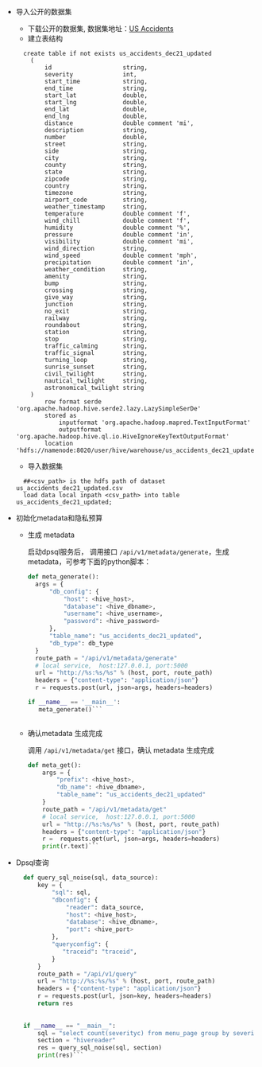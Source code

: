 - 导入公开的数据集
  - 下载公开的数据集, 数据集地址：[US Accidents](https://www.kaggle.com/datasets/sobhanmoosavi/us-accidents?resource=download)
  - 建立表结构
  ```mysql
    create table if not exists us_accidents_dec21_updated
      (
          id                    string,
          severity              int,
          start_time            string,
          end_time              string,
          start_lat             double,
          start_lng             double,
          end_lat               double,
          end_lng               double,
          distance              double comment 'mi',
          description           string,
          number                double,
          street                string,
          side                  string,
          city                  string,
          county                string,
          state                 string,
          zipcode               string,
          country               string,
          timezone              string,
          airport_code          string,
          weather_timestamp     string,
          temperature           double comment 'f',
          wind_chill            double comment 'f',
          humidity              double comment '%',
          pressure              double comment 'in',
          visibility            double comment 'mi',
          wind_direction        string,
          wind_speed            double comment 'mph',
          precipitation         double comment 'in',
          weather_condition     string,
          amenity               string,
          bump                  string,
          crossing              string,
          give_way              string,
          junction              string,
          no_exit               string,
          railway               string,
          roundabout            string,
          station               string,
          stop                  string,
          traffic_calming       string,
          traffic_signal        string,
          turning_loop          string,
          sunrise_sunset        string,
          civil_twilight        string,
          nautical_twilight     string,
          astronomical_twilight string
      )
          row format serde 'org.apache.hadoop.hive.serde2.lazy.LazySimpleSerDe'
          stored as
              inputformat 'org.apache.hadoop.mapred.TextInputFormat'
              outputformat 'org.apache.hadoop.hive.ql.io.HiveIgnoreKeyTextOutputFormat'
          location 'hdfs://namenode:8020/user/hive/warehouse/us_accidents_dec21_updated';
  ```
  - 导入数据集
  ```shell
    ##<csv_path> is the hdfs path of dataset us_accidents_dec21_updated.csv
    load data local inpath <csv_path> into table us_accidents_dec21_updated;
    ```
- 初始化metadata和隐私预算
      
  - 生成 metadata
      
      启动dpsql服务后， 调用接口 `/api/v1/metadata/generate`，生成metadata，可参考下面的python脚本：
         
    ```python
    def meta_generate():
      args = {
          "db_config": {
              "host": <hive_host>,
              "database": <hive_dbname>,
              "username": <hive_username>,
              "password": <hive_password>
          },
          "table_name": "us_accidents_dec21_updated",
          "db_type": db_type
      }
      route_path = "/api/v1/metadata/generate"
      # local service,  host:127.0.0.1, port:5000
      url = "http://%s:%s/%s" % (host, port, route_path)
      headers = {"content-type": "application/json"}
      r = requests.post(url, json=args, headers=headers)
    
    if __name__ == '__main__':
       meta_generate()```
        
  - 确认metadata 生成完成
        
       调用 `/api/v1/metadata/get` 接口，确认 metadata 生成完成
    ```python
    def meta_get():
        args = {
            "prefix": <hive_host>,
            "db_name": <hive_dbname>,
            "table_name": "us_accidents_dec21_updated"
        }
        route_path = "/api/v1/metadata/get"
        # local service,  host:127.0.0.1, port:5000
        url = "http://%s:%s/%s" % (host, port, route_path)
        headers = {"content-type": "application/json"}
        r =  requests.get(url, json=args, headers=headers)
        print(r.text)```
    
- Dpsql查询
  ```python
    def query_sql_noise(sql, data_source):
        key = {
            "sql": sql,
            "dbconfig": {
                "reader": data_source,
                "host": <hive_host>,
                "database": <hive_dbname>,
                "port": <hive_port>
            },
            "queryconfig": {
               "traceid": "traceid",
            }
        }
        route_path = "/api/v1/query"
        url = "http://%s:%s/%s" % (host, port, route_path)
        headers = {"content-type": "application/json"}
        r = requests.post(url, json=key, headers=headers)
        return res
    
    
    if __name__ == "__main__":
        sql = "select count(severityc) from menu_page group by severity"
        section = "hivereader"
        res = query_sql_noise(sql, section)
        print(res)```